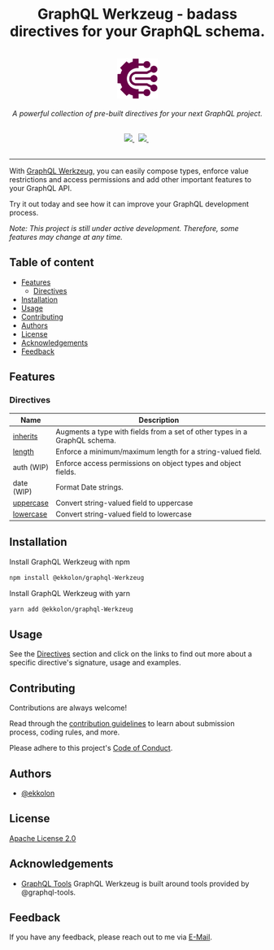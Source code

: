 <h1 align="center">GraphQL Werkzeug - badass directives for your GraphQL schema.</h1>

<p align="center">
  <br>
  <img src="assets/graphql-werkzeug-logo.svg" alt="angular-logo" width="80px" height="80px"/>
  <br>
  <br>
  <i>A powerful collection of pre-built directives for your next GraphQL project.</i>
  <br>
  <br>
</p>

<div align="center">
  <a href="https://npmjs.org/package/@ekkolon/graphql-werkzeug">
    <img src="https://img.shields.io/npm/v/@ekkolon/graphql-werkzeug.svg" />
  </a>&nbsp;
  <a href="https://github.com/google/gts">
    <img src="https://img.shields.io/badge/code%20style-google-blueviolet.svg" />
  </a>&nbsp;
  <br>
  <br>
</div>

<hr>

With [GraphQL Werkzeug][npm-url], you can easily compose types, enforce value restrictions and access permissions and add other important features to your GraphQL API.

Try it out today and see how it can improve your GraphQL development process.

_Note: This project is still under active development. Therefore, some features may change at any time._

## Table of content

- [Features](#features)
  - [Directives](#directives)
- [Installation](#installation)
- [Usage](#usage)
- [Contributing](#contributing)
- [Authors](#authors)
- [License](#license)
- [Acknowledgements](#acknowledgements)
- [Feedback](#feedback)

## Features

### Directives

| Name                                      | Description                                                                |
| ----------------------------------------- | -------------------------------------------------------------------------- |
| [inherits](/docs/inherits_directive.md)   | Augments a type with fields from a set of other types in a GraphQL schema. |
| [length](/docs/length_directive.md)       | Enforce a minimum/maximum length for a string-valued field.                |
| auth (WIP)                                | Enforce access permissions on object types and object fields.              |
| date (WIP)                                | Format Date strings.                                                       |
| [uppercase](/docs/uppercase_directive.md) | Convert string-valued field to uppercase                                   |
| [lowercase](/docs/lowercase_directive.md) | Convert string-valued field to lowercase                                   |

## Installation

Install GraphQL Werkzeug with npm

```bash
npm install @ekkolon/graphql-Werkzeug
```

Install GraphQL Werkzeug with yarn

```bash
yarn add @ekkolon/graphql-Werkzeug
```

## Usage

See the [Directives](#directives) section and click on the links to find out more about a specific directive's signature, usage and examples.

## Contributing

Contributions are always welcome!

Read through the [contribution guidelines](/CONTRIBUTING.md) to learn about submission process, coding rules, and more.

Please adhere to this project's [Code of Conduct](/CODE_OF_CONDUCT.md).

## Authors

- [@ekkolon](https://www.github.com/ekkolon)

## License

[Apache License 2.0](https://choosealicense.com/licenses/apache-2.0/)

## Acknowledgements

- [GraphQL Tools](https://github.com/ardatan/graphql-tools)
  GraphQL Werkzeug is built around tools provided by @graphql-tools.

## Feedback

If you have any feedback, please reach out to me via [E-Mail](mailto:18242749+ekkolon@users.noreply.github.com).

[gts-image]: https://img.shields.io/badge/code%20style-google-blueviolet.svg
[gts-url]: https://github.com/google/gts
[npm-image]: https://img.shields.io/npm/v/@ekkolon/graphql-werkzeug.svg
[npm-url]: https://npmjs.org/package/@ekkolon/graphql-werkzeug
[gql-werkzeug-logo]: assets/graphql-werkzeug-logo.svg
[github-email]: 18242749+ekkolon@users.noreply.github.com
